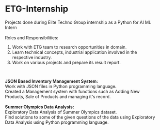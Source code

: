 # ETG-Internship
Projects done during Elite Techno Group internship as a Python for AI ML Intern</br></br>
Roles and Responsibilities:
1. Work with ETG team to research opportunities in domain.
2. Learn technical concepts, industrial application involved in the respective industry.
3. Work on various projects and prepare its result report.

</br>

**JSON Based Inventory Management System:**</br>
Work with JSON files in Python programming language.</br>
Created a Management system with functions such as Adding New Products, Sale of Products and managing it's record.
</br></br>
**Summer Olympics Data Analysis:**</br>
Exploratory Data Analysis of Summer Olympics dataset.</br>
Find solutions to some of the given questions of the data using Exploratory Data Analysis using Python programming language.
